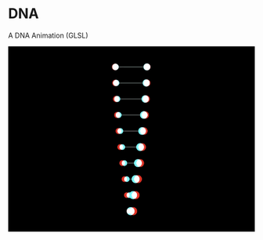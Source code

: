 # DNA

A DNA Animation (GLSL)

![gif](https://github.com/HaijianLiu/dna-glsl/blob/master/DNA%402x.gif)
